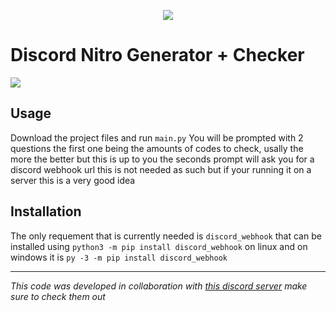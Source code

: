 <p align="center">
<img src=https://img.shields.io/github/issues/logicguy1/Discord-Nitro-Gen-and-Checker?style=flat%22 />
</p>

# Discord Nitro Generator + Checker
![](https://cdn.discordapp.com/attachments/754989881901711411/806987377343070208/unknown.png)

## Usage
Download the project files and run `main.py` 
You will be prompted with 2 questions the first one being the amounts of codes to check, usally the more the better but this is up to you the seconds prompt will ask you for a discord webhook url this is not needed as such but if your running it on a server this is a very good idea

## Installation
The only requement that is currently needed is `discord_webhook` that can be installed using `python3 -m pip install discord_webhook` on linux and on windows it is `py -3 -m pip install discord_webhook`

---

*This code was developed in collaboration with [this discord server](https://discord.gg/AtpBtMUpHK) make sure to check them out*
